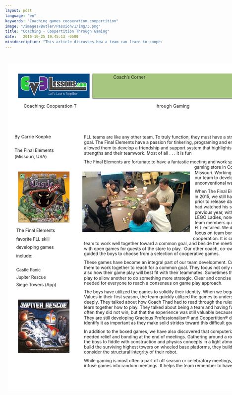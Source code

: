 ```yaml
---
layout: post
language: "en"
keywords: "Coaching games cooperation coopertition"
image: "/images/Butler/Passion/1/img/3.png"
title: "Coaching - Coopertition Through Gaming"
date:   2016-10-25 19:45:13 -0500
minidescription: "This article discusses how a team can learn to cooperation through playing board games."
---
```

﻿<?xml version="1.0" encoding="utf-8"?>
<html xml:lang="en" lang="en" xmlns="http://www.w3.org/1999/xhtml">
  <head>
    <meta http-equiv="Content-Style-Type" content="text/css" />
    <title>VPk1Vbqk</title>
    <link rel="stylesheet" type="text/css" href="/coachcorner/VPk1Vbqk/VPk1Vbqk.css" />
    <!--[if IE]><script type="text/javascript" src="/coachcorner/VPk1Vbqk/excanvas-compiled.js"></script><![endif]-->
    <script type="text/javascript" src="/coachcorner/VPk1Vbqk/VPk1Vbqk.js"> </script>
  </head>
  <body>
    <div style="margin:1ex;">
      <div style="width:100%">
        <!--<table style="border:0;width:100%;">
          <tbody>
            <tr>
              <td bgcolor="eeeeee" align="right">
                <font face="arial,sans-serif">
                  <b>Page 1</b>
                </font>
              </td>
            </tr>
          </tbody>
        </table>-->
      </div>
      <div style="position:relative;width:612pt;height:792pt;">
        <div style="position:absolute;left:0pt;top:0pt;width:100%;height:100%;clip:rect(0pt,612pt,792pt,0pt);" class="fmt-6"><span class="fmt-1" style="white-space:pre;"><div style="position:absolute;top:96.068pt;left:39pt;z-index:6;letter-spacing:.017em;">Coaching: Cooperation T</div></span><span class="fmt-8" style="white-space:pre;"><div style="position:absolute;top:169.97pt;left:17pt;z-index:74;letter-spacing:.01em;">By Carrie Koepke </div></span><span class="fmt-9" style="white-space:pre;"><div style="position:absolute;top:203.38pt;left:17pt;z-index:75;letter-spacing:.006em;">The Final Elements</div></span><span class="fmt-9" style="white-space:pre;"><div style="position:absolute;top:218.38pt;left:17pt;z-index:77;letter-spacing:.003em;">(Missouri, USA)</div></span><span class="fmt-10" style="white-space:pre;"><div style="position:absolute;top:203.38pt;left:95.417pt;z-index:76;letter-spacing:-.277em;"> </div></span><span class="fmt-9" style="white-space:pre;"><div style="position:absolute;top:218.38pt;left:80.306pt;z-index:78;letter-spacing:-.027em;"> </div></span><span class="fmt-2" style="white-space:pre;"><div style="position:absolute;top:396.53pt;left:21pt;z-index:8;">The Final Elements </div></span><span class="fmt-2" style="white-space:pre;"><div style="position:absolute;top:417.53pt;left:21pt;z-index:9;">favorite FLL skill </div></span><span class="fmt-2" style="white-space:pre;"><div style="position:absolute;top:437.53pt;left:21pt;z-index:10;">developing games </div></span><span class="fmt-2" style="white-space:pre;"><div style="position:absolute;top:458.53pt;left:21pt;z-index:11;">include: </div></span><span class="fmt-3" style="white-space:pre;"><div style="position:absolute;top:492.42pt;left:21pt;z-index:13;letter-spacing:-.021em;">Castle Panic<span class="fmt-4"> </span></div></span><span class="fmt-3" style="white-space:pre;"><div style="position:absolute;top:510.42pt;left:21pt;z-index:15;letter-spacing:-.018em;">Jupiter Rescue<span class="fmt-4"> </span></div></span><span class="fmt-3" style="white-space:pre;"><div style="position:absolute;top:528.42pt;left:21pt;z-index:16;letter-spacing:-.005em;">Siege Towers (App)</div></span><img style="position:absolute;left:25pt;top:24pt;width:174pt;height:60pt;z-index:2;" src="/coachcorner/VPk1Vbqk/e1a4e0711436711dad707accfe986b7a.png" alt="Image_8_0" /><img style="position:absolute;left:202.5pt;top:22.4pt;width:387.01pt;height:65.1599pt;z-index:3;" src="/coachcorner/VPk1Vbqk/e9712cd9906051ee62c1d8b5fde029d4.png" alt="Image_10_0" /><span class="fmt-0" style="white-space:pre;"><div style="position:absolute;top:26.24pt;left:256pt;z-index:5;letter-spacing:.005em;">Coach’s Corner</div></span><img style="position:absolute;left:205.5pt;top:23.56pt;width:381pt;height:60pt;z-index:4;" src="/coachcorner/VPk1Vbqk/28101f4ded12d4d5997fcf141843fbd9.png" alt="__rendered_path__4" /><span class="fmt-1" style="white-space:pre;"><div style="position:absolute;top:96.068pt;left:360.86pt;z-index:7;letter-spacing:.027em;">hrough Gaming</div></span><span class="fmt-5" style="white-space:pre;"><div style="position:absolute;top:171.09pt;left:185pt;z-index:17;letter-spacing:-.002em;">FLL teams are like any other team. To truly function, they must have a strong bond and a common </div></span><span class="fmt-5" style="white-space:pre;"><div style="position:absolute;top:184.09pt;left:185pt;z-index:18;">goal. The Final Elements have a passion for tinkering, programing and engineering, but gaming has </div></span><span class="fmt-5" style="white-space:pre;"><div style="position:absolute;top:197.09pt;left:185pt;z-index:19;">allowed them to develop a friendship and support system that highlights both their individual </div></span><span class="fmt-5" style="white-space:pre;"><div style="position:absolute;top:210.09pt;left:185pt;z-index:21;">strengths and their teamwork. Most of all . . . it is fun </div></span><span style="white-space:pre;"><div style="position:absolute;top:231.09pt;left:185pt;z-index:22;letter-spacing:-.001em;">The Final Elements are fortunate to have a fantastic meeting and work space. Valhalla’s Gate is a </div></span><span style="white-space:pre;"><div style="position:absolute;top:244.09pt;left:452pt;z-index:23;">gaming store in Columbia, </div></span><span style="white-space:pre;"><div style="position:absolute;top:257.09pt;left:453pt;z-index:24;letter-spacing:-.003em;">Missouri. Working there allows </div></span><img style="position:absolute;left:181pt;top:261pt;width:260pt;height:147pt;z-index:71;" src="/coachcorner/VPk1Vbqk/91dc89dca28b2ffa32c155a6854a36d3.png" alt="Image_18_0" /><span style="white-space:pre;"><div style="position:absolute;top:269.09pt;left:453pt;z-index:25;">our team to develop in an </div></span><img style="position:absolute;left:25pt;top:261pt;width:125pt;height:124pt;z-index:72;" src="/coachcorner/VPk1Vbqk/7ab761eb91cb2ea63e8a155f6e11604b.png" alt="Image_20_0" /><span style="white-space:pre;"><div style="position:absolute;top:282.09pt;left:453pt;z-index:27;letter-spacing:-.003em;">unconventional way.  </div></span><span style="white-space:pre;"><div style="position:absolute;top:302.09pt;left:453pt;z-index:28;">When The Final Elements formed </div></span><span style="white-space:pre;"><div style="position:absolute;top:315.09pt;left:453pt;z-index:29;">in 2015, we still had a few months </div></span><span style="white-space:pre;"><div style="position:absolute;top:327.09pt;left:453pt;z-index:30;letter-spacing:-.002em;">prior to release day. While my son </div></span><span style="white-space:pre;"><div style="position:absolute;top:340.09pt;left:453pt;z-index:31;">had watched his sister the </div></span><span style="white-space:pre;"><div style="position:absolute;top:353.09pt;left:453pt;z-index:32;letter-spacing:-.001em;">previous year, with The Fantastic </div></span><span style="white-space:pre;"><div style="position:absolute;top:365.09pt;left:453pt;z-index:33;">LEGO Ladies, none of the other </div></span><span style="white-space:pre;"><div style="position:absolute;top:378.09pt;left:453pt;z-index:34;">team members quite knew what </div></span><span style="white-space:pre;"><div style="position:absolute;top:390.09pt;left:453pt;z-index:35;letter-spacing:-.003em;">FLL entailed. We decided to first </div></span><span style="white-space:pre;"><div style="position:absolute;top:403.09pt;left:453pt;z-index:36;">focus on team bonding and </div></span><span style="white-space:pre;"><div style="position:absolute;top:416.09pt;left:449pt;z-index:37;">cooperation. It is critical for the </div></span><span style="white-space:pre;"><div style="position:absolute;top:428.09pt;left:185pt;z-index:38;">team to work well together toward a common goal, and beside the meeting table stood a shelf filled </div></span><span style="white-space:pre;"><div style="position:absolute;top:441.09pt;left:185pt;z-index:39;">with open games for guests of the store to play.  Our other coach, co-owner of the store, quickly </div></span><span style="white-space:pre;"><div style="position:absolute;top:453.09pt;left:185pt;z-index:40;">guided the boys to choose from a selection of cooperative games. </div></span><span style="white-space:pre;"><div style="position:absolute;top:474.09pt;left:185pt;z-index:41;">These games have become an integral part of our team development. Cooperative gaming forces </div></span><span style="white-space:pre;"><div style="position:absolute;top:487.09pt;left:185pt;z-index:42;letter-spacing:-.001em;">them to work together to reach for a common goal. They focus not only on their own game play, but </div></span><span style="white-space:pre;"><div style="position:absolute;top:499.09pt;left:185pt;z-index:43;">also how their game play will best fit with their teammates. Sometimes this requires sacrificing a </div></span><span style="white-space:pre;"><div style="position:absolute;top:512.09pt;left:185pt;z-index:44;">play to allow another to do something more strategic. Clear and concise communication is also </div></span><span style="white-space:pre;"><div style="position:absolute;top:524.09pt;left:185pt;z-index:45;">needed for everyone to reach a consensus on game play approach. </div></span><span style="white-space:pre;"><div style="position:absolute;top:545.09pt;left:185pt;z-index:46;">The boys have utilized the games to solidify their identity. When we began discussing the Core </div></span><span style="white-space:pre;"><div style="position:absolute;top:557.09pt;left:185pt;z-index:47;letter-spacing:-.002em;">Values in their first season, the team quickly utilized the games to understand the Core Values more </div></span><img style="position:absolute;left:25pt;top:571pt;width:125pt;height:129pt;z-index:73;" src="/coachcorner/VPk1Vbqk/3912aff75a645ed44e2fd9b784a1ec9e.png" alt="Image_22_0" /><span style="white-space:pre;"><div style="position:absolute;top:570.09pt;left:185pt;z-index:48;letter-spacing:-.001em;">deeply. They talked about how Coach Thad had to read through the rules with them – so they could </div></span><span class="fmt-7" style="white-space:pre;"><div style="position:absolute;top:583.09pt;left:185pt;z-index:56;letter-spacing:-.001em;">learn together<span class="fmt-6"> how to play. They talked about being </span>a team<span class="fmt-6"> and </span>having<span class="fmt-6"> </span>fun<span class="fmt-6">. They also discussed how </span></div></span><span style="white-space:pre;"><div style="position:absolute;top:595.09pt;left:185pt;z-index:59;">often they <span class="fmt-7">did not win, but that the experience was still valuable because of what they discovered</span>. </div></span><span style="white-space:pre;"><div style="position:absolute;top:608.09pt;left:185pt;z-index:62;letter-spacing:-.001em;">They are still developing <span class="fmt-7">Gracious Professionalism® and Coopertition®</span> during gameplay, and </div></span><span style="white-space:pre;"><div style="position:absolute;top:620.09pt;left:185pt;z-index:63;">identify it as important as they make solid strides toward this difficult goal each time they meet. </div></span><span style="white-space:pre;"><div style="position:absolute;top:641.09pt;left:185pt;z-index:64;">In addition to the boxed games, we have also discovered that computerized gameplay allows for </div></span><span style="white-space:pre;"><div style="position:absolute;top:654.09pt;left:185pt;z-index:65;letter-spacing:-.001em;">needed relief and bonding at the end of meetings. Gathering around a round of Siege Towers allows </div></span><span style="white-space:pre;"><div style="position:absolute;top:666.09pt;left:185pt;z-index:66;">the boys to fiddle with construction and physics concepts in a light atmosphere. As they compete to </div></span><span style="white-space:pre;"><div style="position:absolute;top:679.09pt;left:185pt;z-index:67;">build the surviving highest towers on wheeled base platforms, they build skills which help them later </div></span><span style="white-space:pre;"><div style="position:absolute;top:691.09pt;left:185pt;z-index:68;">consider the structural integrity of their robot.  </div></span><span style="white-space:pre;"><div style="position:absolute;top:712.09pt;left:185pt;z-index:69;">While gaming is most often a part of off season or celebratory meetings, we also find it useful to </div></span><img style="position:absolute;left:0pt;top:0pt;width:612pt;height:792pt;z-index:1;" src="/coachcorner/VPk1Vbqk/0b27ea17e3e3b3ba27cc233b8992d2cd.png" alt="__rendered_path__1" /><span style="white-space:pre;"><div style="position:absolute;top:724.09pt;left:185pt;z-index:70;">infuse games into random meetings. It helps the team remember to have fun and to work together.</div></span></div>
      </div>
    </div>
  </body>
</html>
